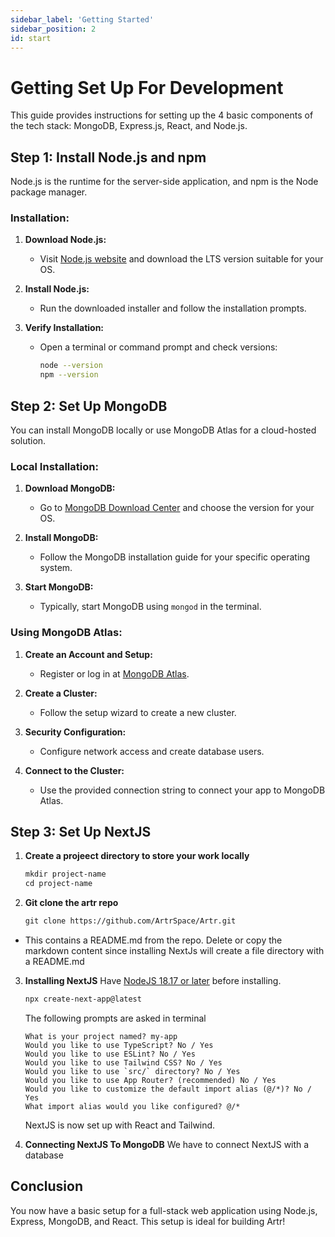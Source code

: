 ```yaml
---
sidebar_label: 'Getting Started'
sidebar_position: 2
id: start
---
```


# Getting Set Up For Development

This guide provides instructions for setting up the 4 basic components of the tech stack: MongoDB, Express.js, React, and Node.js.

## Step 1: Install Node.js and npm

Node.js is the runtime for the server-side application, and npm is the Node package manager.

### Installation:

1. **Download Node.js:**
   - Visit [Node.js website](https://nodejs.org/) and download the LTS version suitable for your OS.

2. **Install Node.js:**
   - Run the downloaded installer and follow the installation prompts.

3. **Verify Installation:**
   - Open a terminal or command prompt and check versions:
     ```bash
     node --version
     npm --version
     ```

## Step 2: Set Up MongoDB

You can install MongoDB locally or use MongoDB Atlas for a cloud-hosted solution.

### Local Installation:

1. **Download MongoDB:**
   - Go to [MongoDB Download Center](https://www.mongodb.com/try/download/community) and choose the version for your OS.

2. **Install MongoDB:**
   - Follow the MongoDB installation guide for your specific operating system.

3. **Start MongoDB:**
   - Typically, start MongoDB using `mongod` in the terminal.

### Using MongoDB Atlas:

1. **Create an Account and Setup:**
   - Register or log in at [MongoDB Atlas](https://www.mongodb.com/cloud/atlas).

2. **Create a Cluster:**
   - Follow the setup wizard to create a new cluster.

3. **Security Configuration:**
   - Configure network access and create database users.

4. **Connect to the Cluster:**
   - Use the provided connection string to connect your app to MongoDB Atlas.

## Step 3: Set Up NextJS
1. **Create a projeect directory to store your work locally**
   ```markdown
   mkdir project-name
   cd project-name
   ```

2. **Git clone the artr repo**
   ```markdown
   git clone https://github.com/ArtrSpace/Artr.git
   ```
- This contains a README.md from the repo. Delete or copy the markdown content since installing NextJs will create a file directory with a README.md

3. **Installing NextJS**
   Have [NodeJS 18.17 or later](https://nodejs.org/) before installing.
   ```markdown
   npx create-next-app@latest
   ```
   The following prompts are asked in terminal
   ```
   What is your project named? my-app
   Would you like to use TypeScript? No / Yes
   Would you like to use ESLint? No / Yes
   Would you like to use Tailwind CSS? No / Yes
   Would you like to use `src/` directory? No / Yes
   Would you like to use App Router? (recommended) No / Yes
   Would you like to customize the default import alias (@/*)? No / Yes
   What import alias would you like configured? @/*
   ```

   NextJS is now set up with React and Tailwind.

4. **Connecting NextJS To MongoDB**
   We have to connect NextJS with a database
## Conclusion

You now have a basic setup for a full-stack web application using Node.js, Express, MongoDB, and React. This setup is ideal for building Artr!